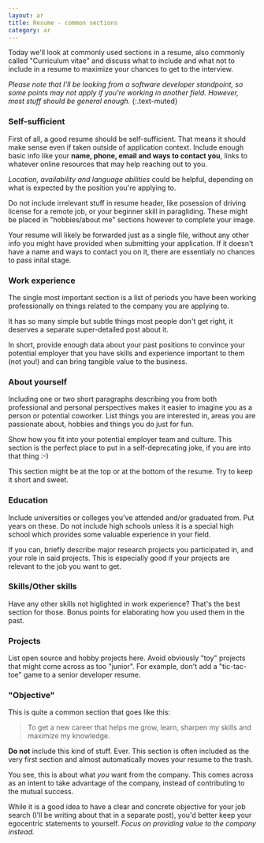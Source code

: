 ```yaml
---
layout: ar
title: Resume - common sections
category: ar
---
```


Today we'll look at commonly used sections in a resume, also commonly called "Curriculum vitae" and discuss what to include and what not to include in a resume to maximize your chances to get to the interview.

*Please note that I'll be looking from a software developer standpoint, so some points may not apply if you're working in another field. However, most stuff should be general enough.*
{:.text-muted}

### Self-sufficient

First of all, a good resume should be self-sufficient. That means it should make sense even if taken outside of application context. Include enough basic info like your **name, phone, email and ways to contact you**, links to whatever online resources that may help reaching out to you.

*Location, availability and language abilities* could be helpful, depending on what is expected by the position you're applying to.

Do not include irrelevant stuff in resume header, like posession of driving license for a remote job, or your beginner skill in paragliding. These might be placed in "hobbies/about me" sections however to complete your image.

Your resume will likely be forwarded just as a single file, without any other info you might have provided when submitting your application. If it doesn't have a name and ways to contact you on it, there are essentialy no chances to pass inital stage.

### Work experience

The single most important section is a list of periods you have been working professionally on things related to the company you are applying to.

It has so many simple but subtle things most people don't get right, it deserves a separate super-detailed post about it.

In short, provide enough data about your past positions to convince your potential employer that you have skills and experience important to them (not you!) and can bring tangible value to the business.

### About yourself

Including one or two short paragraphs describing you from both professional and personal perspectives makes it easier to imagine you as a person or potential coworker. List things you are interested in, areas you are passionate about, hobbies and things you do just for fun.

Show how you fit into your potential employer team and culture. This section is the perfect place to put in a self-deprecating joke, if you are into that thing :-)

This section might be at the top or at the bottom of the resume. Try to keep it short and sweet.

### Education

Include universities or colleges you've attended and/or graduated from. Put years on these. Do not include high schools unless it is a special high school which provides some valuable experience in your field.

If you can, briefly describe major research projects you participated in, and your role in said projects. This is especially good if your projects are relevant to the job you want to get.

### Skills/Other skills

Have any other skills not higlighted in work experience? That's the best section for those. Bonus points for elaborating how you used them in the past.

### Projects

List open source and hobby projects here. Avoid obviously "toy" projects that might come across as too "junior". For example, don't add a "tic-tac-toe" game to a senior developer resume.

### "Objective"

This is quite a common section that goes like this:

> To get a new career that helps me grow, learn, sharpen my skills and maximize my knowledge.

**Do not** include this kind of stuff. Ever. This section is often included as the very first section and almost automatically moves your resume to the trash.

You see, this is about what *you* want from the company. This comes across as an intent to take advantage of the company, instead of contributing to the mutual success.

While it is a good idea to have a clear and concrete objective for your job search (I'll be writing about that in a separate post), you'd better keep your egocentric statements to yourself. *Focus on providing value to the company instead.*

